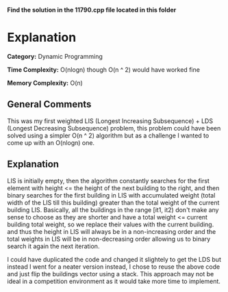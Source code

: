 **Find the solution in the 11790.cpp file located in this folder**

# Explanation

<strong>Category:</strong> Dynamic Programming

<strong>Time Complexity:</strong> O(nlogn) though O(n ^ 2) would have worked fine

<strong>Memory Complexity:</strong> O(n)

## General Comments

This was my first weighted LIS (Longest Increasing Subsequence) + LDS (Longest Decreasing Subsequence) problem, this problem could have been solved using a simpler O(n ^ 2) algorithm but as a challenge I wanted to come up with an O(nlogn) one.

## Explanation

LIS is initially empty, then the algorithm constantly searches for the first element with height <= the height of the next building to the right, and then binary searches for the first building in LIS with accumulated weight (total width of the LIS till this building) greater than the total weight of the current building LIS. Basically, all the buildings in the range [it1, it2) don't make any sense to choose as they are shorter and have a total weight <= current building total weight, so we replace their values with the current building. and thus the height in LIS will always be in a non-increasing order and the total weights in LIS will be in non-decreasing order allowing us to binary search it again the next iteration.

I could have duplicated the code and changed it slightely to get the LDS but instead I went for a neater version instead, I chose to reuse the above code and just flip the buildings vector using a stack. This approach may not be ideal in a competition environment as it would take more time to implement.
